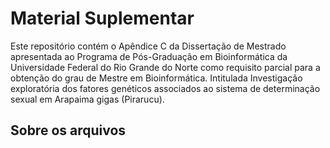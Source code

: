 # Material Suplementar

Este repositório contém o Apêndice C da Dissertação de Mestrado apresentada ao Programa de Pós-Graduação em Bioinformática da Universidade Federal do Rio Grande do Norte como requisito parcial para a obtenção do grau de Mestre em Bioinformática. Intitulada Investigação exploratória dos fatores genéticos associados ao sistema de determinação sexual em Arapaima gigas (Pirarucu).

## Sobre os arquivos

